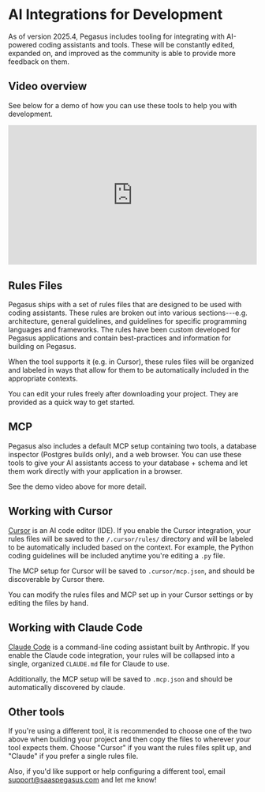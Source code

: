 # AI Integrations for Development

As of version 2025.4, Pegasus includes tooling for integrating with AI-powered coding assistants and tools.
These will be constantly edited, expanded on, and improved as the community is able to provide more feedback on them.

## Video overview

See below for a demo of how you can use these tools to help you with development.

<div style="position: relative; padding-bottom: 56.25%; height: 0; overflow: hidden; max-width: 100%; height: auto; margin-bottom: 1em;">
    <iframe src="https://www.youtube.com/embed/o3VrQFdvVQ8" frameborder="0" allowfullscreen style="position: absolute; top: 0; left: 0; width: 100%; height: 100%;"></iframe>
</div>

## Rules Files

Pegasus ships with a set of rules files that are designed to be used with coding assistants.
These rules are broken out into various sections---e.g. architecture, general guidelines,
and guidelines for specific programming languages and frameworks.
The rules have been custom developed for Pegasus applications and contain best-practices
and information for building on Pegasus. 

When the tool supports it (e.g. in Cursor), these rules files will be organized and labeled in ways that
allow for them to be automatically included in the appropriate contexts.

You can edit your rules freely after downloading your project.
They are provided as a quick way to get started. 

## MCP

Pegasus also includes a default MCP setup containing two tools, a database inspector (Postgres builds only),
and a web browser.
You can use these tools to give your AI assistants access to your database + schema and let them
work directly with your application in a browser.

See the demo video above for more detail.

## Working with Cursor

[Cursor](https://www.cursor.com/) is an AI code editor (IDE).
If you enable the Cursor integration, your rules files will be saved to the `/.cursor/rules/` directory
and will be labeled to be automatically included based on the context.
For example, the Python coding guidelines will be included anytime you're editing a `.py` file.

The MCP setup for Cursor will be saved to `.cursor/mcp.json`, and should be discoverable by Cursor there.

You can modify the rules files and MCP set up in your Cursor settings or by editing the files by hand.

## Working with Claude Code

[Claude Code](https://docs.anthropic.com/en/docs/agents-and-tools/claude-code/overview) is a command-line
coding assistant built by Anthropic.
If you enable the Claude code integration, your rules will be collapsed into a single, organized `CLAUDE.md`
file for Claude to use.

Additionally, the MCP setup will be saved to `.mcp.json` and should be automatically discovered by claude.

## Other tools

If you're using a different tool, it is recommended to choose one of the two above when building your project
and then copy the files to wherever your tool expects them.
Choose "Cursor" if you want the rules files split up, and "Claude" if you prefer a single rules file.

Also, if you'd like support or help configuring a different tool, email support@saaspegasus.com and let me know! 

